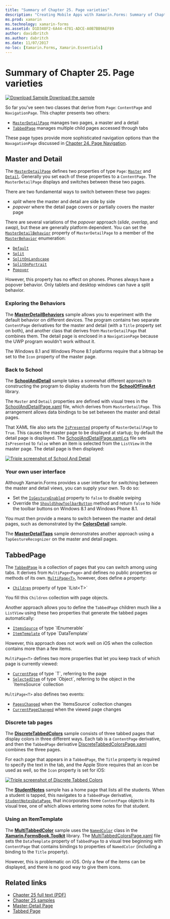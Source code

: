 ```yaml
---
title: "Summary of Chapter 25. Page varieties"
description: "Creating Mobile Apps with Xamarin.Forms: Summary of Chapter 25. Page varieties"
ms.prod: xamarin
ms.technology: xamarin-forms
ms.assetid: D1D348F2-6A44-4781-ADCE-A0B7BB9AEF89
author: davidbritch
ms.author: dabritch
ms.date: 11/07/2017
no-loc: [Xamarin.Forms, Xamarin.Essentials]
---
```


# Summary of Chapter 25. Page varieties

[![Download Sample](~/media/shared/download.png) Download the sample](https://github.com/xamarin/xamarin-forms-book-samples/tree/master/Chapter25)

So far you've seen two classes that derive from `Page`: `ContentPage` and `NavigationPage`. This chapter presents two others:

- [`MasterDetailPage`](xref:Xamarin.Forms.MasterDetailPage) manages two pages, a master and a detail
- [`TabbedPage`](xref:Xamarin.Forms.TabbedPage) manages multiple child pages accessed through tabs

These page types provide more sophisticated navigation options than the
`NavagationPage` discussed in [Chapter 24. Page Navigation](~/xamarin-forms/creating-mobile-apps-xamarin-forms/summaries/chapter24.md).

## Master and Detail

The [`MasterDetailPage`](xref:Xamarin.Forms.MasterDetailPage) defines two properties of type `Page`: [`Master`](xref:Xamarin.Forms.MasterDetailPage.Master) and [`Detail`](xref:Xamarin.Forms.MasterDetailPage.Detail). Generally you set each of these properties to a `ContentPage`. The `MasterDetailPage` displays and switches between these two pages.

There are two fundamental ways to switch between these two pages:

- *split* where the master and detail are side by side
- *popover* where the detail page covers or partially covers the master page

There are several variations of the *popover* approach (*slide*, *overlap*, and *swap*), but these are generally platform dependent. You can set the [`MasterDetailBehavior`](xref:Xamarin.Forms.MasterDetailPage.MasterBehavior) property of `MasterDetailPage` to a member of the [`MasterBehavior`](xref:Xamarin.Forms.MasterBehavior) enumeration:

- [`Default`](xref:Xamarin.Forms.MasterBehavior.Default)
- [`Split`](xref:Xamarin.Forms.MasterBehavior.Split)
- [`SplitOnLandscape`](xref:Xamarin.Forms.MasterBehavior.SplitOnLandscape)
- [`SplitOnPortrait`](xref:Xamarin.Forms.MasterBehavior.SplitOnPortrait)
- [`Popover`](xref:Xamarin.Forms.MasterBehavior.Popover)

However, this property has no effect on phones. Phones always have a popover behavior. Only tablets and desktop windows can have a split behavior.

### Exploring the Behaviors

The [**MasterDetailBehaviors**](https://github.com/xamarin/xamarin-forms-book-samples/tree/master/Chapter25/MasterDetailBehaviors) sample allows you to experiment with the default behavior on different devices. The program contains two separate `ContentPage` derivatives for the master and detail (with a `Title` property set on both), and another class that derives from `MasterDetailPage` that combines them. The detail page is enclosed in a `NavigationPage` because the UWP program wouldn't work without it.

The Windows 8.1 and Windows Phone 8.1 platforms require that a bitmap be set to the `Icon` property of the master page.

### Back to School

The
[**SchoolAndDetail**](https://github.com/xamarin/xamarin-forms-book-samples/tree/master/Chapter25/SchoolAndDetail) sample takes a somewhat different approach to constructing the program to display students from the [**SchoolOfFineArt**](https://github.com/xamarin/xamarin-forms-book-samples/tree/master/Libraries/SchoolOfFineArt) library.

The `Master` and `Detail` properties are defined with visual trees in the [SchoolAndDetailPage.xaml](https://github.com/xamarin/xamarin-forms-book-samples/blob/master/Chapter25/SchoolAndDetail/SchoolAndDetail/SchoolAndDetail/SchoolAndDetailPage.xaml) file, which derives from `MasterDetailPage`. This arrangement allows data bindings to be set between the master and detail pages.

That XAML file also sets the [`IsPresented`](xref:Xamarin.Forms.MasterDetailPage.IsPresented) property of `MasterDetailPage` to `True`. This causes the master page to be displayed at startup; by default the detail page is displayed. The [SchoolAndDetailPage.xaml.cs](https://github.com/xamarin/xamarin-forms-book-samples/blob/master/Chapter25/SchoolAndDetail/SchoolAndDetail/SchoolAndDetail/SchoolAndDetailPage.xaml.cs) file sets `IsPresented` to `false` when an item is selected from the `ListView` in the master page. The detail page is then displayed:

[![Triple screenshot of School And Detail](images/ch25fg09-small.png "Detail Page from a MasterDetailPage")](images/ch25fg09-large.png#lightbox "Detail Page from a MasterDetailPage")

### Your own user interface

Although Xamarin.Forms provides a user interface for switching between the master and detail views, you can supply your own. To do so:

- Set the [`IsGestureEnabled`](xref:Xamarin.Forms.MasterDetailPage.IsGestureEnabled) property to `false` to disable swiping
- Override the [`ShouldShowToolbarButton`](xref:Xamarin.Forms.MasterDetailPage.ShouldShowToolbarButton) method and return `false` to hide the toolbar buttons on Windows 8.1 and Windows Phone 8.1.

You must then provide a means to switch between the master and detail pages, such as demonstrated by the
[**ColorsDetail**](https://github.com/xamarin/xamarin-forms-book-samples/tree/master/Chapter25/ColorsDetails) sample.

The [**MasterDetailTaps**](https://github.com/xamarin/xamarin-forms-book-samples/tree/master/Chapter25/MasterDetailTaps) sample demonstrates another approach using a `TapGestureRecognizer` on the master and detail pages.

## TabbedPage

The [`TabbedPage`](xref:Xamarin.Forms.TabbedPage) is a collection of pages that you can switch among using tabs. It derives from `MultiPage<Page>` and defines no public properties or methods of its own. [`MultiPage<T>`](xref:Xamarin.Forms.MultiPage`1), however, does define a property:

- [`Children`](xref:Xamarin.Forms.MultiPage`1.Children) property of type `IList<T>`

You fill this `Children` collection with page objects.

Another approach allows you to define the `TabbedPage` children much like a `ListView` using these two properties that generate the tabbed pages automatically:

- [`ItemsSource`](xref:Xamarin.Forms.MultiPage`1.ItemsSource) of type `IEnumerable`
- [`ItemTemplate`](xref:Xamarin.Forms.MultiPage`1.ItemTemplate) of type `DataTemplate`

However, this approach does not work well on iOS when the collection contains more than a few items.

`MultiPage<T>` defines two more properties that let you keep track of which page is currently viewed:

- [`CurrentPage`](xref:Xamarin.Forms.MultiPage`1.CurrentPage) of type `T`, referring to the page
- [`SelectedItem`](xref:Xamarin.Forms.MultiPage`1.SelectedItem) of type `Object`, referring to the object in the `ItemsSource` collection

`MultiPage<T>` also defines two events:

- [`PagesChanged`](xref:Xamarin.Forms.MultiPage`1.PagesChanged) when the `ItemsSource` collection changes
- [`CurrentPageChanged`](xref:Xamarin.Forms.MultiPage`1.CurrentPageChanged) when the viewed page changes

### Discrete tab pages

The [**DiscreteTabbedColors**](https://github.com/xamarin/xamarin-forms-book-samples/tree/master/Chapter25/DiscreteTabbedColors) sample consists of three tabbed pages that display colors in three different ways. Each tab is a `ContentPage` derivative, and then the `TabbedPage` derivative [DiscreteTabbedColorsPage.xaml](https://github.com/xamarin/xamarin-forms-book-samples/blob/master/Chapter25/DiscreteTabbedColors/DiscreteTabbedColors/DiscreteTabbedColors/DiscreteTabbedColorsPage.xaml) combines the three pages.

For each page that appears in a `TabbedPage`, the `Title` property is required to specify the text in the tab, and the Apple Store requires that an icon be used as well, so the `Icon` property is set for iOS:

[![Triple screenshot of Discrete Tabbed Colors](images/ch25fg13-small.png "TabbedPage")](images/ch25fg13-large.png#lightbox "TabbedPage")

The [**StudentNotes**](https://github.com/xamarin/xamarin-forms-book-samples/tree/master/Chapter25/StudentNotes) sample has a home page that lists all the students. When a student is tapped, this navigates to a `TabbedPage` derivative, [`StudentNotesDataPage`](https://github.com/xamarin/xamarin-forms-book-samples/blob/master/Chapter25/StudentNotes/StudentNotes/StudentNotes/StudentNotesDataPage.xaml), that incorporates three `ContentPage` objects in its visual tree, one of which allows entering some notes for that student.

### Using an ItemTemplate

The [**MultiTabbedColor**](https://github.com/xamarin/xamarin-forms-book-samples/tree/master/Chapter25/MultiTabbedColors) sample uses the [`NamedColor`](https://github.com/xamarin/xamarin-forms-book-samples/blob/master/Libraries/Xamarin.FormsBook.Toolkit/Xamarin.FormsBook.Toolkit/NamedColor.cs) class in the [**Xamarin.FormsBook.Toolkit**](https://github.com/xamarin/xamarin-forms-book-samples/tree/master/Libraries/Xamarin.FormsBook.Toolkit) library. The [MultiTabbedColorsPage.xaml](https://github.com/xamarin/xamarin-forms-book-samples/blob/master/Chapter25/MultiTabbedColors/MultiTabbedColors/MultiTabbedColors/MultiTabbedColorsPage.xaml) file sets the `DataTemplate` property of `TabbedPage` to a visual tree beginning with `ContentPage` that contains bindings to properties of `NamedColor` (including a binding to the `Title` property).

However, this is problematic on iOS. Only a few of the items can be displayed, and there is no good way to give them icons.

## Related links

- [Chapter 25 full text (PDF)](https://download.xamarin.com/developer/xamarin-forms-book/XamarinFormsBook-Ch25-Apr2016.pdf)
- [Chapter 25 samples](https://github.com/xamarin/xamarin-forms-book-samples/tree/master/Chapter25)
- [Master-Detail Page](~/xamarin-forms/app-fundamentals/navigation/master-detail-page.md)
- [Tabbed Page](~/xamarin-forms/app-fundamentals/navigation/tabbed-page.md)
